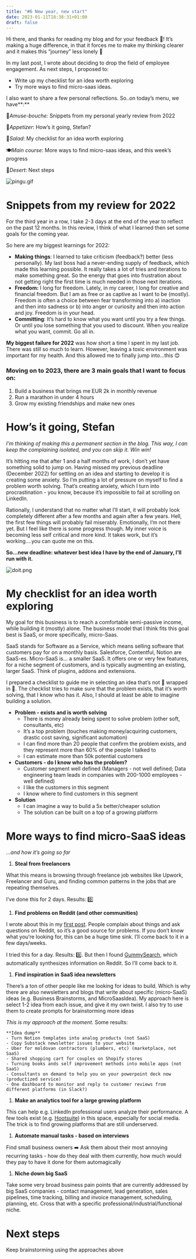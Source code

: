 ```yaml
---
title: "#6 New year, new start"
date: 2023-01-11T18:38:31+01:00
draft: false
---
```


Hi there, and thanks for reading my blog and for your feedback 💚! It’s making a huge difference, in that it forces me to make my thinking clearer and it makes this “journey” less lonely 🥲

In my last post, I wrote about deciding to drop the field of employee engagement. As next steps, I proposed to:

- Write up my checklist for an idea worth exploring
- Try more ways to find micro-saas ideas.

I also want to share a few personal reflections. So..on today’s menu, we have**:**

🐸*Amuse-bouche:* Snippets from my personal yearly review from 2022

🦐*Appetizer*: How’s it going, Stefan?

🥗*Salad*: My checklist for an idea worth exploring

🍽️*Main course*: More ways to find micro-saas ideas, and this week’s progress

🍨*Desert*: Next steps

![pingu.gif](/newyear2023/pingu.gif#center)

# Snippets from my review for 2022

For the third year in a row, I take 2-3 days at the end of the year to reflect on the past 12 months. In this review, I think of what I learned then set some goals for the coming year. 

So here are my biggest learnings for 2022:

- **Making things**: I learned to take criticism (feedback?) better (less personally). My last boss had a never-ending supply of feedback, which made this learning possible. It really takes a lot of tries and iterations to make something great. So the energy that goes into frustration about not getting right the first time is much needed in those next iterations.
- **Freedom:** I long for freedom. Lately, in my career, I long for creative and financial freedom. But I am as free or as captive as I want to be (mostly). Freedom is often a choice between fear transforming into a) inaction and then into sadness or b) into anger or curiosity and then into action and joy. Freedom is in your head.
- **Committing**: It’s hard to know what you want until you try a few things. Or until you lose something that you used to discount. When you realize what you want, commit. Go all in.

**My biggest failure for 2022** was how short a time I spent in my last job. There was still so much to learn. However, leaving a toxic environment was important for my health. And this allowed me to finally jump into…this 😊

### Moving on to 2023, there are 3 main goals that I want to focus on:

1. Build a business that brings me EUR 2k in monthly revenue
2. Run a marathon in under 4 hours 
3. Grow my existing friendships and make new ones 

# How’s it going, Stefan

*I’m thinking of making this a permanent section in the blog. This way, I can keep the complaining isolated, and you can skip it. Win win!* 

It’s hitting me that after 1 and a half months of work, I don’t yet have something solid to jump on. Having missed my previous deadline (December 2022) for settling on an idea and starting to develop it is creating some anxiety. So I’m putting a lot of pressure on myself to find a problem worth solving. That’s creating anxiety, which I turn into procrastination - you know, because it’s impossible to fail at scrolling on LinkedIn. 

Rationally, I understand that no matter what I’ll start, it will probably look completely different after a few months and again after a few years. Hell, the first few things will probably fail miserably. Emotionally, I’m not there yet. But I feel like there is some progress though. My inner voice is becoming less self critical and more kind. It takes work, but it’s working….you can quote me on this.

**So…new deadline: whatever best idea I have by the end of January, I’ll run with it.**

![doit.png](/newyear2023/doit.png#center)

# My checklist for an idea worth exploring

My goal for this business is to reach a comfortable semi-passive income, while building it (mostly) alone. The business model that I think fits this goal best is SaaS, or more specifically, micro-Saas. 

SaaS stands for Software as a Service, which means selling software that customers pay for on a monthly basis. Salesforce, Contentful, Notion are SaaS-es. Micro-SaaS is… a smaller SaaS. It offers one or very few features, for a niche segment of customers, and is typically augmenting an existing, larger SaaS. Think of plugins, addons and extensions.   

I prepared a checklist to guide me in selecting an idea that’s not 💩 wrapped in 🍬. The checklist tries to make sure that the problem exists, that it’s worth solving, that I know who has it. Also, I should at least be able to imagine building a solution.

- **Problem - exists and is worth solving**
    - There is money already being spent to solve problem (other soft, consultants, etc)
    - It’s a top problem (touches making money/acquiring customers, drastic cost saving, significant automation)
    - I can find more than 20 people that confirm the problem exists, and they represent more than 60% of the people I talked to
    - I can estimate more than 50k potential customers
- **Customers - do I know who has the problem?**
    - Customer segment well defined (Managers - not well defined; Data engineering team leads in companies with 200-1000 employees - well defined)
    - I like the customers in this segment
    - I know where to find customers in this segment
- **Solution**
    - I can imagine a way to build a 5x better/cheaper solution
    - The solution can be built on a top of a growing platform

# More ways to find micro-SaaS ideas

*…and how it’s going so far*

1. **Steal from freelancers**

What this means is browsing through freelance job websites like Upwork, Freelancer and Guru, and finding common patterns in the jobs that are repeating themselves. 

I’ve done this for 2 days. Results: 0️⃣

1. **Find problems on Reddit (and other communities)** 

I wrote about this in my [first post](http://www.scortescu.com/posts/bip/). People complain about things and ask questions on Reddit, so it’s a good source for problems. If you don’t know what you’re looking for, this can be a huge time sink. I’ll come back to it in a few days/weeks. 

I tried this for a day. Results: 0️⃣. But then I found [GummySearch](https://www.notion.so/Meetup-0a40291eb1444097b2b9869ac63c3a7b), which automatically synthesizes information on Reddit. So I’ll come back to it.

1. **Find inspiration in SaaS idea newsletters**

There’s a ton of other people like me looking for ideas to build. Which is why there are also newsletters and blogs that write about specific (micro-SaaS) ideas (e.g. Business Brainstorms, and MicroSaasIdea). My approach here is select 1-2 idea from each issue, and give it my own twist. I also try to use them to create prompts for brainstorming more ideas

*This is my approach at the moment*. Some results:

```
**Idea dump**
- Turn Notion templates into analog products (not SaaS)
- Copy Substack newsletter issues to your website
- Uber for moldovan contractors (plumbers, etc) (marketplace, not SaaS)
- Shared shopping cart for couples on Shopify stores
- Turning books ands self improvement methods into mobile apps (not SaaS)
- Consultants on demand to help you on your powerpoint deck now (productized service)
- One dashboard to monitor and reply to customer reviews from different platforms (in Slack?)
```

1. **Make an analytics tool for a large growing platform**

This can help e.g. LinkedIn professional users analyze their performance. A few tools exist (e.g. [Hootsuite](https://www.notion.so/Idea-generation-experiments-70621ca73ad44e749f9874558056cfdb)) in this space, especially for social media. The trick is to find growing platforms that are still underserved. 

1. **Automate manual tasks - based on interviews**

Find small business owners ➡️ Ask them about their most annoying recurring tasks - how do they deal with them currently, how much would they pay to have it done for them automagically

1. **Niche down big SaaS**

Take some very broad business pain points that are currently addressed by big SaaS companies - contact management, lead generation, sales pipelines, time tracking, billing and invoice management, scheduling, planning, etc. Cross that with a specific professional/industrial/functional niche.

# Next steps

Keep brainstorming using the approaches above
